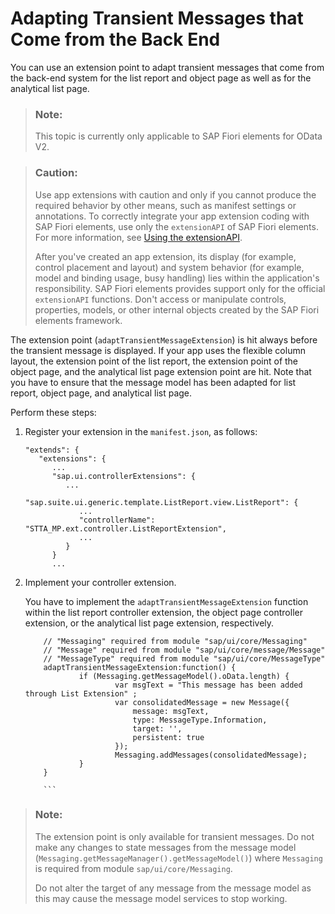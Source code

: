<!-- loiodb3b70d6bab2485796128cb792429a00 -->

# Adapting Transient Messages that Come from the Back End

You can use an extension point to adapt transient messages that come from the back-end system for the list report and object page as well as for the analytical list page.

> ### Note:  
> This topic is currently only applicable to SAP Fiori elements for OData V2.

> ### Caution:  
> Use app extensions with caution and only if you cannot produce the required behavior by other means, such as manifest settings or annotations. To correctly integrate your app extension coding with SAP Fiori elements, use only the `extensionAPI` of SAP Fiori elements. For more information, see [Using the extensionAPI](using-the-extensionapi-bd2994b.md).
> 
> After you've created an app extension, its display \(for example, control placement and layout\) and system behavior \(for example, model and binding usage, busy handling\) lies within the application's responsibility. SAP Fiori elements provides support only for the official `extensionAPI` functions. Don't access or manipulate controls, properties, models, or other internal objects created by the SAP Fiori elements framework.

The extension point \(`adaptTransientMessageExtension`\) is hit always before the transient message is displayed. If your app uses the flexible column layout, the extension point of the list report, the extension point of the object page, and the analytical list page extension point are hit. Note that you have to ensure that the message model has been adapted for list report, object page, and analytical list page.

Perform these steps:

1.  Register your extension in the `manifest.json`, as follows:

    ```
    "extends": {
       "extensions": {
          ... 
          "sap.ui.controllerExtensions": { 
             ...
             "sap.suite.ui.generic.template.ListReport.view.ListReport": { 
                ... 
                "controllerName": "STTA_MP.ext.controller.ListReportExtension",
                ...
             }
          } 
          ...
    
    ```

2.  Implement your controller extension.

    You have to implement the `adaptTransientMessageExtension` function within the list report controller extension, the object page controller extension, or the analytical list page extension, respectively.

    ```
        // "Messaging" required from module "sap/ui/core/Messaging"
        // "Message" required from module "sap/ui/core/message/Message"
        // "MessageType" required from module "sap/ui/core/MessageType"
        adaptTransientMessageExtension:function() {
                if (Messaging.getMessageModel().oData.length) {
                        var msgText = "This message has been added through List Extension" ;
                        var consolidatedMessage = new Message({
                            message: msgText,
                            type: MessageType.Information,
                            target: '',
                            persistent: true
                        });
                        Messaging.addMessages(consolidatedMessage);
                }		
        }
        
        ```
    ```


> ### Note:  
> The extension point is only available for transient messages. Do not make any changes to state messages from the message model \(`Messaging.getMessageManager().getMessageModel()`\) where `Messaging` is required from module `sap/ui/core/Messaging`.
> 
> Do not alter the target of any message from the message model as this may cause the message model services to stop working.

